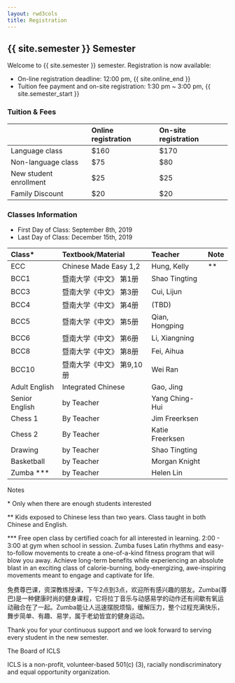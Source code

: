 ```yaml
---
layout: rwd3cols
title: Registration
---
```

## {{ site.semester }} Semester 

Welcome to {{ site.semester }} semester. Registration is now available:

* On-line registration deadline: 12:00 pm, {{ site.online_end }}
* Tuition fee payment and on-site registration: 1:30 pm ~ 3:00 pm, {{ site.semester_start }}

###  Tuition & Fees

|              | Online registration        | On-site registration |
|:-------------|:------------------|:------|
| Language class | $160  | $170  |
| Non-language class | $75    | $80  |
| New student enrollment | $25      | $25   |
| Family Discount           | $20 | $20  |


### Classes Information 

- First Day of Class: September 8th, 2019
- Last Day of Class: December 15th, 2019

| Class*        | Textbook/Material          | Teacher | Note |
|:-------------|:------------------|:------|:------|
| ECC 	| Chinese Made Easy 1,2 	| Hung, Kelly 	| ** | 
| BCC1 	| 暨南大学《中文》 第1册 	| Shao Tingting | | 
| BCC3 	| 暨南大学《中文》 第3册 	| Cui, Lijun | | 
| BCC4 	| 暨南大学《中文》 第4册 	| (TBD) | | 
| BCC5 	| 暨南大学《中文》 第5册 	| Qian, Hongping | | 
| BCC6 	| 暨南大学《中文》 第6册 	| Li, Xiangning | | 
| BCC8 	| 暨南大学《中文》 第8册 	| Fei, Aihua || 
| BCC10 	| 暨南大学《中文》 第9,10册 	| Wei Ran | | 
| Adult English 	| Integrated Chinese 	| Gao, Jing | | 
| Senior English 	| by Teacher 	| Yang Ching-Hui | | 
| Chess 1 	| By Teacher 	| Jim Freerksen 	| | 
| Chess 2 	| By Teacher 	| Katie Freerksen | | 
| Drawing 	| by Teacher 	| Shao Tingting | | 
| Basketball 	| by Teacher 	| Morgan Knight | 
| Zumba *** 	| by Teacher 	| Helen Lin | | 


Notes

\* Only when there are enough students interested
	
** Kids exposed to Chinese less than two years. Class taught in both Chinese and English.
	
*** Free open class by certified coach for all interested in learning. 2:00 - 3:00  at gym when school in session. Zumba fuses Latin rhythms and easy-to-follow movements to create a one-of-a-kind fitness program that will blow you away. Achieve long-term benefits while experiencing an absolute blast in an exciting class of calorie-burning, body-energizing, awe-inspiring movements meant to engage and captivate for life.
	
免费尊巴课，资深教练授课，下午2点到3点，欢迎所有感兴趣的朋友。Zumba(尊巴)是一种健康时尚的健身课程，它将拉丁音乐与动感易学的动作还有间歇有氧运动融合在了一起。Zumba能让人迅速摆脱烦恼，缓解压力，整个过程充满快乐，舞步简单、有趣、易学，属于老幼皆宜的健身运动。

 

Thank you for your continuous support and we look forward to serving every student in the new semester.

 

The Board of ICLS

ICLS is a non-profit, volunteer-based 501(c) (3), racially nondiscriminatory and equal opportunity organization.

